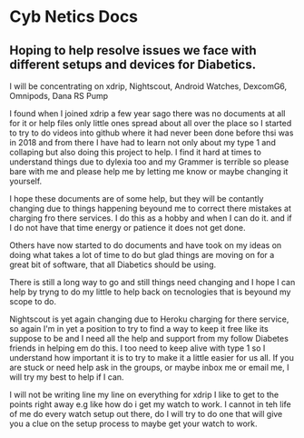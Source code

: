 # Cyb Netics Docs

## Hoping to help resolve issues we face with different setups and devices for Diabetics.
I will be concentrating on xdrip, Nightscout, Android Watches, DexcomG6, Omnipods, Dana RS Pump


I found when I joined xdrip a few year sago there was no documents at all for it or help files only little ones spread about all over the place so I started to try to do videos into github where it had never been done before thsi was in 2018 and from there I have had to learn not only about my type 1 and collaping but also doing this project to help. I find it hard at times to understand things due to dylexia too and my Grammer is terrible so please bare with me and please help me by letting me know or maybe changing it yourself.

I hope these documents are of some help, but they will be contantly changing due to things happening beyound me to correct there mistakes at charging fro there services. I do this as a hobby and when I can do it. and if I do not have that time energy or patience it does not get done.

Others have now started to do documents and have took on my ideas on doing what takes a lot of time to do but glad things are moving on for a great bit of software, that all Diabetics should be using.

There is still a long way to go and still things need changing and I hope I can help by tryng to do my little to help back on tecnologies that is beyound my scope to do.

Nightscout is yet again changing due to Heroku charging for there service, so again I'm in yet a position to try to find a way to keep it free like its suppose to be and I need all the help and support from my follow Diabetes friends in helping em do this. I too need to keep alive with type 1 so I understand how important it is to try to make it a little easier for us all. If you are stuck or need help ask in the groups, or maybe inbox me or email me, I will try my best to help if I can.

I will not be writing line my line on everything for xdrip I like to get to the points right away e.g like how do i get my watch to work. I cannot in teh life of me do every watch setup out there, do I will try to do one that will give you a clue on the setup process to maybe get your watch to work.


